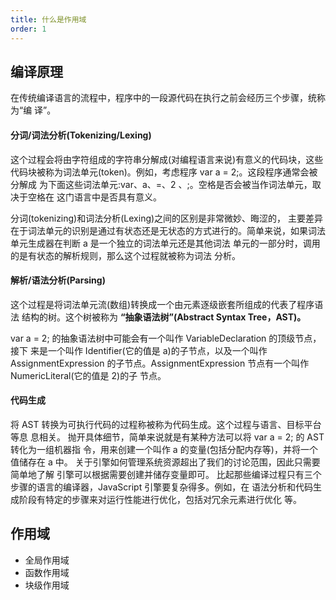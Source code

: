 ```yaml
---
title: 什么是作用域
order: 1
---
```


## 编译原理

在传统编译语言的流程中，程序中的一段源代码在执行之前会经历三个步骤，统称为“编 译”。

#### 分词/词法分析(Tokenizing/Lexing)

这个过程会将由字符组成的字符串分解成(对编程语言来说)有意义的代码块，这些代码块被称为词法单元(token)。例如，考虑程序 var a = 2;。这段程序通常会被分解成 为下面这些词法单元:var、a、=、2 、;。空格是否会被当作词法单元，取决于空格在 这门语言中是否具有意义。

<Alert>
分词(tokenizing)和词法分析(Lexing)之间的区别是非常微妙、晦涩的， 主要差异在于词法单元的识别是通过有状态还是无状态的方式进行的。简单来说，如果词法单元生成器在判断 a 是一个独立的词法单元还是其他词法 单元的一部分时，调用的是有状态的解析规则，那么这个过程就被称为词法 分析。
</Alert>

#### 解析/语法分析(Parsing)

这个过程是将词法单元流(数组)转换成一个由元素逐级嵌套所组成的代表了程序语法 结构的树。这个树被称为 **“抽象语法树”(Abstract Syntax Tree，AST)。**

var a = 2; 的抽象语法树中可能会有一个叫作 VariableDeclaration 的顶级节点，接下 来是一个叫作 Identifier(它的值是 a)的子节点，以及一个叫作 AssignmentExpression 的子节点。AssignmentExpression 节点有一个叫作 NumericLiteral(它的值是 2)的子 节点。

#### 代码生成

将 AST 转换为可执行代码的过程称被称为代码生成。这个过程与语言、目标平台等息 息相关。
抛开具体细节，简单来说就是有某种方法可以将 var a = 2; 的 AST 转化为一组机器指 令，用来创建一个叫作 a 的变量(包括分配内存等)，并将一个值储存在 a 中。
关于引擎如何管理系统资源超出了我们的讨论范围，因此只需要简单地了解 引擎可以根据需要创建并储存变量即可。
比起那些编译过程只有三个步骤的语言的编译器，JavaScript 引擎要复杂得多。例如，在 语法分析和代码生成阶段有特定的步骤来对运行性能进行优化，包括对冗余元素进行优化 等。

## 作用域

- 全局作用域
- 函数作用域
- 块级作用域

